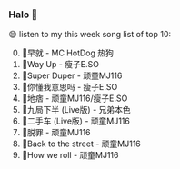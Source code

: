 

### Halo 👋

😄 listen to my this week song list of top 10:

0. 🌈早就 - MC HotDog 热狗
1. 🌈Way Up - 瘦子E.SO
2. 🌈Super Duper - 顽童MJ116
3. 🌈你懂我意思吗 - 瘦子E.SO
4. 🌈地痞 - 顽童MJ116/瘦子E.SO
5. 🌈九局下半 (Live版) - 兄弟本色
6. 🌈二手车 (Live版) - 顽童MJ116
7. 🌈脱罪 - 顽童MJ116
8. 🌈Back to the street - 顽童MJ116
9. 🌈How we roll - 顽童MJ116

